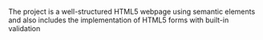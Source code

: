 The project is a well-structured HTML5 webpage using semantic elements and also includes the implementation of HTML5 forms with built-in validation